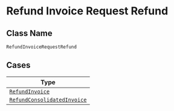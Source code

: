 
# Refund Invoice Request Refund

## Class Name

`RefundInvoiceRequestRefund`

## Cases

| Type |
|  --- |
| [`RefundInvoice`](../../../doc/models/refund-invoice.md) |
| [`RefundConsolidatedInvoice`](../../../doc/models/refund-consolidated-invoice.md) |

